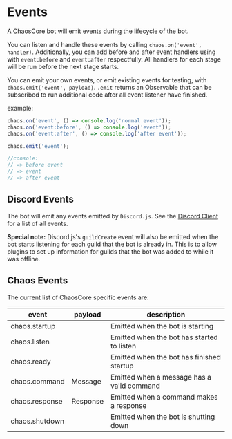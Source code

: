 Events
======
A ChaosCore bot will emit events during the lifecycle of the bot.

You can listen and handle these events by calling `chaos.on('event', handler)`. 
Additionally, you can add before and after event handlers using with 
`event:before` and `event:after` respectfully. All handlers for each stage 
will be run before the next stage starts.

You can emit your own events, or emit existing events for testing, with 
`chaos.emit('event', payload)`. `.emit` returns an Observable that can be 
subscribed to run additional code after all event listener have finished.

example:
```js
chaos.on('event', () => console.log('normal event'));
chaos.on('event:before', () => console.log('event'));
chaos.on('event:after', () => console.log('after event'));

chaos.emit('event');

//console:
// => before event
// => event
// => after event
```



Discord Events
--------------
The bot will emit any events emitted by `Discord.js`. See the [Discord Client]
for a list of all events.

**Special note:** Discord.js's `guildCreate` event will also be emitted when the
bot starts listening for each guild that the bot is already in. This is to allow
plugins to set up information for guilds that the bot was added to while it was 
offline. 



Chaos Events
------------
The current list of ChaosCore specific events are:

| event          | payload  | description                                |
|----------------|----------|--------------------------------------------|
| chaos.startup  |          | Emitted when the bot is starting           |
| chaos.listen   |          | Emitted when the bot has started to listen |
| chaos.ready    |          | Emitted when the bot has finished startup  |
| chaos.command  | Message  | Emitted when a message has a valid command |
| chaos.response | Response | Emitted when a command makes a response    |
| chaos.shutdown |          | Emitted when the bot is shutting down      |


[Discord Client]: https://discord.js.org/#/docs/main/stable/class/Client

